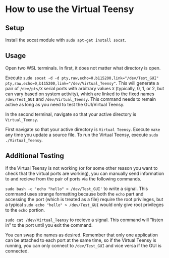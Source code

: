 # How to use the Virtual Teensy
## Setup

Install the socat module with `sudo apt-get install socat`.

## Usage

Open two WSL terminals. In first, it does not matter what directory is open.

Execute `sudo socat -d -d pty,raw,echo=0,b115200,link="/dev/Test_GUI" pty,raw,echo=0,b115200,link="/dev/Virtual_Teensy"`. This will generate a pair of `/dev/pts/X` serial ports with arbitrary values `X` (typically, 0, 1, or 2, but can vary based on system activity), which are linked to the fixed names `/dev/Test_GUI` and `/dev/Virtual_Teensy`. This command needs to remain active as long as you need to test the GUI/Virtual Teensy.

In the second terminal, navigate so that your active directory is `Virtual_Teensy`.

First navigate so that your active directory is `Virtual Teensy`. Execute `make` any time you update a source file. To run the Virtual Teensy, execute `sudo ./Virtual_Teensy`.

## Additional Testing
If the Virtual Teensy is not working (or for some other reason you want to check that the virtual ports are working), you can manually send information to and recieve from the pair of ports via the following commands.

`sudo bash -c 'echo "hello" > /dev/Test_GUI'` to write a signal. This command uses strange formatting because both the `echo` part and accessing the port (which is treated as a file) require the root privileges, but a typical `sudo echo "hello" > /dev/Test_GUI` would only give root privileges to the `echo` portion.

`sudo cat /dev/Virtual_Teensy` to recieve a signal. This command will "listen in" to the port until you exit the command.

You can swap the names as desired. Remember that only one application can be attached to each port at the same time, so if the Virtual Teensy is running, you can only connect to `/dev/Test_GUI` and vice versa if the GUI is connected.
